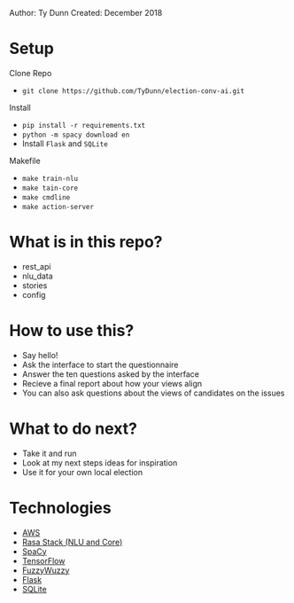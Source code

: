 Author: Ty Dunn
Created: December 2018

# Setup

Clone Repo
- `git clone https://github.com/TyDunn/election-conv-ai.git`

Install
- `pip install -r requirements.txt`
- `python -m spacy download en`
- Install `Flask` and `SQLite`

Makefile
- `make train-nlu`
- `make tain-core`
- `make cmdline`
- `make action-server`

# What is in this repo?
- rest_api
- nlu_data
- stories
- config

# How to use this?
- Say hello! 
- Ask the interface to start the questionnaire
- Answer the ten questions asked by the interface
- Recieve a final report about how your views align
- You can also ask questions about the views of candidates on the issues

# What to do next?
- Take it and run
- Look at my next steps ideas for inspiration
- Use it for your own local election

# Technologies
- [AWS](https://aws.amazon.com/)
- [Rasa Stack (NLU and Core)](https://rasa.com/docs/)
- [SpaCy](https://spacy.io/)
- [TensorFlow](https://www.tensorflow.org/)
- [FuzzyWuzzy](https://github.com/seatgeek/fuzzywuzzy)
- [Flask](http://flask.pocoo.org/)
- [SQLite](https://www.sqlite.org/index.html)
